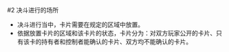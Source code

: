 #2        决斗进行的场所
* 决斗进行当中，卡片需要在规定的区域中放置。
* 依据放置卡片的区域和该卡片的状态，卡片分为：对双方玩家公开的卡片、只有该卡的持有者和控制者能确认的卡片、双方均不能确认的卡片。
